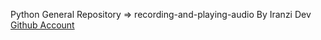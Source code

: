 Python General Repository => recording-and-playing-audio By Iranzi Dev <a href='https://github.com/Iranzithierry'>Github Account</a>